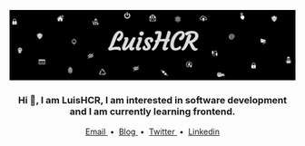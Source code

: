 
![name-of-you-image](https://github.com/LuisHCR/LuisHCR/blob/main/banner/luishcrbanner.jpg?raw=true
)
<h3 align="center">
Hi 👋, I am LuisHCR, I am interested in software development and I am currently learning frontend.
</h3>
<p align="center">
   <a href="mailto:luishcr@pm.me" target="_blank"> Email </a> &nbsp;•&nbsp;
  <a href="https://blog.luishcr.es" target="_blank"> Blog </a> &nbsp;•&nbsp;
  <a href="https://twitter.com/Luishcerre" target="_blank"> Twitter </a> &nbsp;•&nbsp; 
  <a href="https://www.linkedin.com/in/luishcr" target="_blank"> Linkedin </a> 
  </p>


